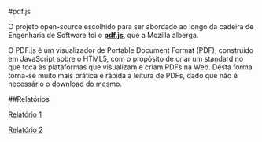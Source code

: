 #pdf.js

O projeto open-source escolhido para ser abordado ao longo da cadeira de Engenharia de Software foi o 
[**pdf.js**](https://github.com/mozilla/pdf.js), que a Mozilla alberga.

O PDF.js é um visualizador de Portable Document Format (PDF), construído  em JavaScript sobre o HTML5, com o propósito de criar um standard no que toca às plataformas que visualizam e criam PDFs na Web. Desta forma torna-se muito mais prática e rápida a leitura de PDFs, dado que não é necessário o download do mesmo. 

##Relatórios

[Relatório 1](https://github.com/PedroPachecoInf/pdf.js/blob/ESOF/ESOF/Relat%C3%B3rio%201.md)

[Relatório 2](https://github.com/PedroPachecoInf/pdf.js/blob/ESOF/ESOF/Relat%C3%B3rio%202.md)
